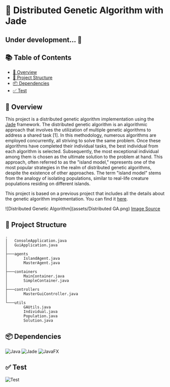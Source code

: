 # 🧬 Distributed Genetic Algorithm with Jade
## Under development... 🚀
## 📚 Table of Contents
- [📝 Overview](#-overview)
- [📁 Project Structure](#-project-structure)
- [📦 Dependencies](#-dependencies)
- [✅ Test](#-test)

## 📝 Overview
This project is a distributed genetic algorithm implementation using the [Jade](https://jade.tilab.com/) framework.
The distributed genetic algorithm is an algorithmic approach that involves the utilization of multiple genetic algorithms to address a shared task [1]. In this methodology, numerous algorithms are employed concurrently, all striving to solve the same problem. Once these algorithms have completed their individual tasks, the best individual from each algorithm is selected. Subsequently, the most exceptional individual among them is chosen as the ultimate solution to the problem at hand. This approach, often referred to as the "island model," represents one of the most popular strategies in the realm of distributed genetic algorithms, despite the existence of other approaches. The term "island model" stems from the analogy of isolating populations, similar to real-life creature populations residing on different islands.

This project is based on a previous project that includes all the details about the genetic algorithm implementation. You can find it [here](https://github.com/Slimani-CE/genetic-algorithm).

![Distributed Genetic Algorithm](assets/Distributed GA.png) [Image Source](https://towardsdatascience.com/parallel-and-distributed-genetic-algorithms-1ed2e76866e3)

## 📁 Project Structure
```
.
│   ConsoleApplication.java
│   GuiApplication.java
│
├───agents
│       IslandAgent.java
│       MasterAgent.java
│
├───containers
│       MainContainer.java
│       SimpleContainer.java
│
├───controllers
│       MasterGuiController.java
│
└───utils
        GAUtils.java
        Individual.java
        Population.java
        Solution.java
```

## 📦 Dependencies
![Java](https://img.shields.io/badge/Java-007396?style=for-the-badge&logo=java&logoColor=white)
![Jade](https://img.shields.io/badge/Jade-framework-%23ED8B00.svg?style=for-the-badge&logo=java&logoColor=white)
![JavaFX](https://img.shields.io/badge/JavaFX-007396?style=for-the-badge&logo=java&logoColor=white)

## ✅ Test
![Test](assets/dga.gif)
